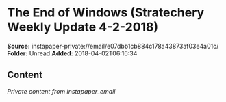 # The End of Windows (Stratechery Weekly Update 4-2-2018)

**Source:** instapaper-private://email/e07dbb1cb884c178a43873af03e4a01c/
**Folder:** Unread
**Added:** 2018-04-02T06:16:34




## Content
*Private content from instapaper_email*
